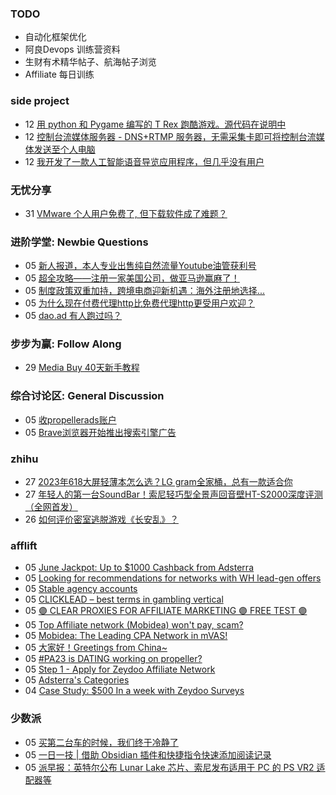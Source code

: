 ### TODO
-  自动化框架优化
-  阿良Devops 训练营资料
-  生财有术精华帖子、航海帖子浏览
-  Affiliate 每日训练

### side project
<!-- sideproject:START -->
-  12 [用 python 和 Pygame 编写的 T Rex 跑酷游戏。源代码在说明中](https://www.youtube.com/watch?v=pZySIXSelCA)
-  12 [控制台流媒体服务器 - DNS+RTMP 服务器，无需采集卡即可将控制台流媒体发送至个人电脑](https://github.com/Aioros/console-streaming-server)
-  12 [我开发了一款人工智能语音导览应用程序，但几乎没有用户](https://www.reddit.com/r/SideProject/comments/18gpp0e/ive_built_an_ai_audio_tour_app_but_have_almost_no/)<!-- sideproject:END -->


### 无忧分享
<!-- ruyo:START -->
-  31 [VMware 个人用户免费了, 但下载软件成了难题？](https://51.ruyo.net/18669.html)<!-- ruyo:END -->

### 进阶学堂: Newbie Questions
<!-- advertcn1:START -->
-  05 [新人报道，本人专业出售纯自然流量Youtube油管获利号](https://www.advertcn.com/thread-115239-1-1.html)
-  05 [超全攻略——注册一家美国公司，做亚马逊赢麻了！](https://www.advertcn.com/thread-115238-1-1.html)
-  05 [制度政策双重加持，跨境电商迎新机遇：海外注册地选择...](https://www.advertcn.com/thread-115233-1-1.html)
-  05 [为什么现在付费代理http比免费代理http更受用户欢迎？](https://www.advertcn.com/thread-115231-1-1.html)
-  05 [dao.ad 有人跑过吗？](https://www.advertcn.com/thread-115230-1-1.html)<!-- advertcn1:END -->

### 步步为赢: Follow Along
<!-- advertcn2:START -->
-  29 [Media Buy 40天新手教程](https://www.advertcn.com/thread-115158-1-1.html)<!-- advertcn2:END -->

### 综合讨论区: General Discussion
<!-- advertcn3:START -->
-  05 [收propellerads账户](https://www.advertcn.com/thread-115241-1-1.html)
-  05 [Brave浏览器开始推出搜索引擎广告](https://www.advertcn.com/thread-115236-1-1.html)<!-- advertcn3:END -->


### zhihu
<!-- zhihu:START -->
-  27 [2023年618大屏轻薄本怎么选？LG gram全家桶，总有一款适合你](http://zhuanlan.zhihu.com/p/632641888?utm_campaign=rss&utm_medium=rss&utm_source=rss&utm_content=title)
-  27 [年轻人的第一台SoundBar！索尼轻巧型全景声回音壁HT-S2000深度评测（全网首发）](http://zhuanlan.zhihu.com/p/630990296?utm_campaign=rss&utm_medium=rss&utm_source=rss&utm_content=title)
-  26 [如何评价密室逃脱游戏《长安乱》？](http://www.zhihu.com/question/563950552/answer/3045961312?utm_campaign=rss&utm_medium=rss&utm_source=rss&utm_content=title)<!-- zhihu:END -->

### afflift
<!-- afflift:START -->
-  05 [June Jackpot: Up to $1000 Cashback from Adsterra](https://afflift.com/f/threads/june-jackpot-up-to-1000-cashback-from-adsterra.13243/)
-  05 [Looking for recommendations for networks with WH lead-gen offers](https://afflift.com/f/threads/looking-for-recommendations-for-networks-with-wh-lead-gen-offers.13236/)
-  05 [Stable agency accounts](https://afflift.com/f/threads/stable-agency-accounts.12994/)
-  05 [CLICKLEAD – best terms in gambling vertical](https://afflift.com/f/threads/clicklead-%E2%80%93-best-terms-in-gambling-vertical.7194/)
-  05 [🟣 CLEAR PROXIES FOR AFFILIATE MARKETING 🟣 FREE TEST 🟣](https://afflift.com/f/threads/%F0%9F%9F%A3-clear-proxies-for-affiliate-marketing-%F0%9F%9F%A3-free-test-%F0%9F%9F%A3.9996/)
-  05 [Top Affiliate network &lpar;Mobidea&rpar; won&#39;t pay, scam?](https://afflift.com/f/threads/top-affiliate-network-mobidea-wont-pay-scam.11128/)
-  05 [Mobidea: The Leading CPA Network in mVAS!](https://afflift.com/f/threads/mobidea-the-leading-cpa-network-in-mvas.13235/)
-  05 [大家好！Greetings from China~](https://afflift.com/f/threads/%E5%A4%A7%E5%AE%B6%E5%A5%BD%EF%BC%81greetings-from-china.13242/)
-  05 [#PA23 is DATING working on propeller?](https://afflift.com/f/threads/pa23-is-dating-working-on-propeller.11678/)
-  05 [Step 1 - Apply for Zeydoo Affiliate Network](https://afflift.com/f/threads/step-1-apply-for-zeydoo-affiliate-network.7472/)
-  05 [Adsterra&#39;s Categories](https://afflift.com/f/threads/adsterras-categories.13240/)
-  04 [Case Study: $500 In a week with Zeydoo Surveys](https://afflift.com/f/threads/case-study-500-in-a-week-with-zeydoo-surveys.13237/)<!-- afflift:END -->

### 少数派
<!-- sspai:START -->
-  05 [买第二台车的时候，我们终于冷静了](https://sspai.com/post/89322)
-  05 [一日一技 | 借助 Obsidian 插件和快捷指令快速添加阅读记录](https://sspai.com/post/89317)
-  05 [派早报：英特尔公布 Lunar Lake 芯片、索尼发布适用于 PC 的 PS VR2 适配器等](https://sspai.com/post/89360)<!-- sspai:END -->
